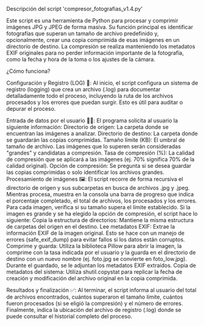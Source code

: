 Descripción del script 'compresor_fotografias_v1.4.py'

Este script es una herramienta de Python para procesar y comprimir imágenes JPG y JPEG de forma masiva. Su función principal es identificar fotografías que superan un tamaño de archivo predefinido y, opcionalmente, crear una copia comprimida de esas imágenes en un directorio de destino. La compresión se realiza manteniendo los metadatos EXIF originales para no perder información importante de la fotografía, como la fecha y hora de la toma o los ajustes de la cámara.

¿Cómo funciona?

Configuración y Registro (LOG) 📝: Al inicio, el script configura un sistema de registro (logging) que crea un archivo (.log) para documentar detalladamente todo el proceso, incluyendo la ruta de los archivos procesados y los errores que puedan surgir. Esto es útil para auditar o depurar el proceso.

   Entrada de datos por el usuario 🧑‍💻: El programa solicita al usuario la siguiente información:
        Directorio de origen: La carpeta donde se encuentran las imágenes a analizar.
        Directorio de destino: La carpeta donde se guardarán las copias comprimidas.
        Tamaño límite (KB): El umbral de tamaño de archivo. Las imágenes que lo superen serán consideradas "grandes" y candidatas a compresión.
        Tasa de compresión (%): La calidad de compresión que se aplicará a las imágenes (ej. 70% significa 70% de la calidad original).
        Opción de compresión: Se pregunta si se desea guardar las copias comprimidas o solo identificar los archivos grandes.
    Procesamiento de imágenes 🖼️:
        El script recorre de forma recursiva el directorio de origen y sus subcarpetas en busca de archivos .jpg y .jpeg.
        Mientras procesa, muestra en la consola una barra de progreso que indica el porcentaje completado, el total de archivos, los procesados y los errores.
        Para cada imagen, verifica si su tamaño supera el límite establecido.
        Si la imagen es grande y se ha elegido la opción de compresión, el script hace lo siguiente:
            Copia la estructura de directorios: Mantiene la misma estructura de carpetas del origen en el destino.
            Lee metadatos EXIF: Extrae la información EXIF de la imagen original. Esto se hace con un manejo de errores (safe_exif_dump) para evitar fallos si los datos están corruptos.
            Comprime y guarda: Utiliza la biblioteca Pillow para abrir la imagen, la comprime con la tasa indicada por el usuario y la guarda en el directorio de destino con un nuevo nombre (ej. foto.jpg se convierte en foto_low.jpg). Durante el guardado, se le adjuntan los metadatos EXIF extraídos.
            Copia de metadatos del sistema: Utiliza shutil.copystat para replicar la fecha de creación y modificación del archivo original en la copia comprimida.

Resultados y finalización ✅: Al terminar, el script informa al usuario del total de archivos encontrados, cuántos superaron el tamaño límite, cuántos fueron procesados (si se eligió la compresión) y el número de errores. Finalmente, indica la ubicación del archivo de registro (.log) donde se puede consultar el historial completo del proceso.
